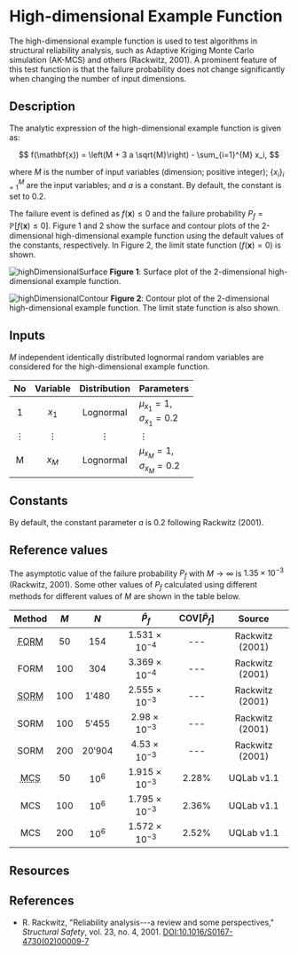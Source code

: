 # High-dimensional Example Function

[//]: #	"Benchmark type: test-function"
[//]: #	"Application fields: reliability"
[//]: #	"Dimension: M-dimension"

The high-dimensional example function is used to test algorithms in structural reliability analysis, such as Adaptive Kriging Monte Carlo simulation (AK-MCS) and others (Rackwitz, 2001). A prominent feature of this test function is that the failure probability does not change significantly when changing the number of input dimensions.

## Description

The analytic expression of the high-dimensional example function is given as:

$$
f(\mathbf{x}) = \left(M + 3 a \sqrt{M}\right) - \sum_{i=1}^{M} x_i,
$$

where $M$ is the number of input variables (dimension; positive integer);
$\{x_i\}_{i=1}^{M}$ are the input variables; and $a$ is a constant. By default, the constant is set to $0.2$.

The failure event is defined as $f(\mathbf{x}) \leq 0$ and the failure probability $P_f = \mathbb{P}[f(\mathbf{x}) \leq 0]$. Figure 1 and 2 show the surface and contour plots of the 2-dimensional high-dimensional example function using the default values of the constants, respectively.
In Figure 2, the limit state function ($f(\mathbf{x}) = 0$) is shown.

![highDimensionalSurface](/home/wdamar/projects/uq-benchmarks/test-functions/highDimensional/highDimensionalSurface.png)
**Figure 1**: Surface plot of the 2-dimensional high-dimensional example function.

![highDimensionalContour](/home/wdamar/projects/uq-benchmarks/test-functions/highDimensional/highDimensionalContour.png)
**Figure 2**: Contour plot of the 2-dimensional high-dimensional example function. The limit state function is also shown.

## Inputs

$M$ independent identically distributed lognormal random variables are considered for the high-dimensional example function.

| No       | Variable | Distribution | Parameters  |
| :----:   | :------: | :---------: | :------------|
| 1        | $x_1$    | Lognormal   | $\mu_{x_1} = 1,$<br />$\sigma_{x_1} = 0.2$ |
| $\vdots$ | $\vdots$ | $\vdots$    | $\vdots$     |
| M        | $x_M$    | Lognormal   | $\mu_{x_M} = 1,$<br />$\sigma_{x_M} = 0.2$ |

## Constants

By default, the constant parameter $a$ is $0.2$ following Rackwitz (2001).

## Reference values

The asymptotic value of the failure probability $P_f$ with $M \rightarrow \infty$ is $1.35 \times 10^{-3}$ (Rackwitz, 2001). Some other values of $P_f$ calculated using different methods for different values of $M$ are shown in the table below.

|  Method   | $M$ | $N$ |  $\hat{P}_f$   | $\text{COV}[\hat{P}_f]$ |    Source  |
| :-------: | :---------: | :---------: | :--: | :------: | :------------------: |
| <abbr title="First-order reliability method">FORM</abbr> |   $50$    |  $154$ | $1.531 \times 10^{-4}$ | --- | Rackwitz (2001) |
| FORM | $100$  | $304$ | $3.369 \times 10^{-4}$ | --- | Rackwitz (2001)  |
| <abbr title="Second-order reliability method">SORM</abbr> | $100$ |   $1'480$    | $2.555 \times 10^{-3}$ | --- | Rackwitz (2001) |
| SORM | $100$  | $5'455$   | $2.98 \times 10^{-3}$ | --- | Rackwitz (2001) |
| SORM | $200$  | $20'904$ | $4.53 \times 10^{-3}$ | --- | Rackwitz (2001) |
| <abbr title="Monte Carlo simulation">MCS</abbr> | $50$ |   $10^{6}$    | $1.915 \times 10^{-3}$ | $2.28\%$ | UQLab v1.1 |
| MCS | $100$ |   $10^{6}$    | $1.795 \times 10^{-3}$ | $2.36\%$ | UQLab v1.1 |
| MCS | $200$ |   $10^{6}$    | $1.572 \times 10^{-3}$ | $2.52\%$ | UQLab v1.1 |

## Resources

## References

* R. Rackwitz, "Reliability analysis---a review and some perspectives," _Structural Safety_, vol. 23, no. 4, 2001. [DOI:10.1016/S0167-4730(02)00009-7](https://doi.org/10.1016/S0167-4730(02)00009-7)